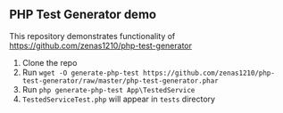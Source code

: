 ## PHP Test Generator demo

This repository demonstrates functionality of https://github.com/zenas1210/php-test-generator

1. Clone the repo
2. Run `wget -O generate-php-test https://github.com/zenas1210/php-test-generator/raw/master/php-test-generator.phar`
3. Run `php generate-php-test App\TestedService` 
4. `TestedServiceTest.php` will appear in `tests` directory
